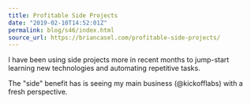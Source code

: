 ```yaml
---
title: Profitable Side Projects
date: "2019-02-10T14:52:01Z"
permalink: blog/s46/index.html
source_url: https://briancasel.com/profitable-side-projects/
---
```


I have been using side projects more in recent months to jump-start learning new technologies and automating repetitive tasks.

The "side" benefit has is seeing my main business (@kickofflabs) with a fresh perspective.
